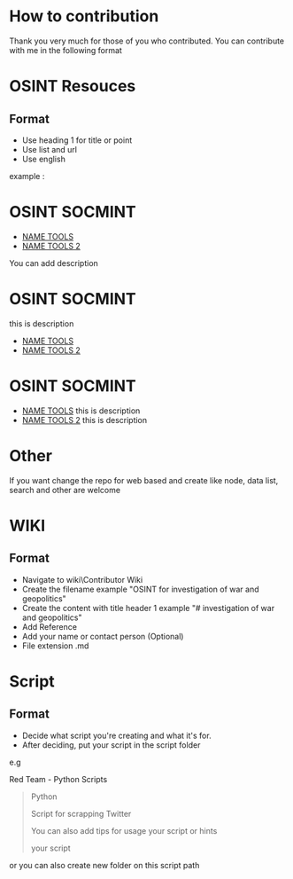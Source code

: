 # How to contribution 

Thank you very much for those of you who contributed. You can contribute with me in the following format

# OSINT Resouces 

## Format 

- Use heading 1 for title or point 
- Use list and url 
- Use english  

example : 

# OSINT SOCMINT

- [NAME TOOLS](URL)
- [NAME TOOLS 2](URL)

You can add description 

# OSINT SOCMINT

this is  description 

- [NAME TOOLS](URL)
- [NAME TOOLS 2](URL)

# OSINT SOCMINT

- [NAME TOOLS](URL) this is  description 
- [NAME TOOLS 2](URL) this is  description 

# Other 

If you want change the repo for web based and create like node, data list, search and other are welcome 

# WIKI 

## Format

- Navigate to wiki\Contributor Wiki 
- Create the filename example "OSINT for investigation of war and geopolitics"
- Create the content with title header 1 example "# investigation of war and geopolitics" 
- Add Reference
- Add your name or contact person (Optional)
- File extension .md 

# Script 

## Format

- Decide what script you're creating and what it's for. 
- After deciding, put your script in the script folder 

e.g

Red Team - Python Scripts 

> Python 
>
> Script for scrapping Twitter 
> 
> You can also add tips for usage your script or hints 
>
> your script 
> 

or you can also create new folder on this script path 
